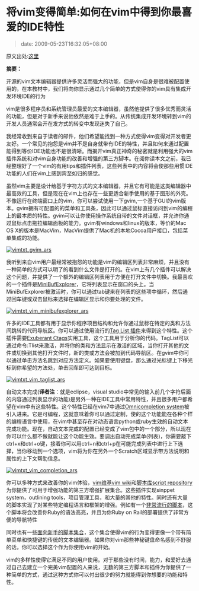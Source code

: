 # 将vim变得简单:如何在vim中得到你最喜爱的IDE特性
>date: 2009-05-23T16:32:05+08:00


原文出处:[这里](http://arstechnica.com/open-source/guides/2009/05/vim-made-easy-how-to-get-your-favorite-ide-features-in-vim.ars)


**摘要：**  

开源的vim文本编辑器提供许多灵活而强大的功能，但是vim自身是很难被配置使用的，在本教材中，我们将向你显示通过几个简单的方式使得你的vim具有集成开发环境IDE的行为


vim是很多程序员和系统管理员最爱的文本编辑器，虽然他提供了很多优秀而灵活的功能，但是对于新手来说他依然是难于上手的。从传统集成开发环境转到vim的开发人员通常会开在发方式的转变中发现迷失了自己。


我经常收到来自于读者的邮件，他们希望能找到一种方式使得vim变得对开发者更友好。一个常见的抱怨是vim并不是自身就带有IDE的特性，并且如何来通过配置能得到等价IDE功能也不是很清晰。而揭开vim真正神奇的秘密就是利用强大的vim插件系统和对vim自身功能的改善和增强的第三方脚本。在阅你读本文之前，我已经整理好了一个vim的有用tips和插件列表，这些列表中的内容将会使那些用惯IDE功能的人们在vim上感到宾至如归的感觉。



虽然vim主要是设计给基于字符方式的文本编辑器，并且它有可能是这类编辑器中最高效的工具，但是现在在vim上也存在一些更适合新手使用的基于图形的外壳。不像运行在终端窗口上的vim，你可以尝试使用一下gvim,一个基于GUI的vim版本。gvim拥有可配置的的菜单和工具条，因此可以通过鼠标直接访问到vim的编程上的最本质的特性。gvim可以让你使用操作系统自带的文件对话框，并允许你通过鼠标点击拖拉编辑面板的能力。gvim有windows和linux的版本，等价的Mac OS X的版本是MacVim，MacVim提供了Mac机的本地Cocoa用户接口，包括菜单集成的功能。  

[![vimtxt_gvim_ars](https://coolshell.cn/wp-content/uploads/2009/05/vimtxt_gvim_ars.jpg "vimtxt_gvim_ars")](https://coolshell.cn/?attachment_id=896)


我听到来自vim用户最经常被抱怨的功能是vim的编辑区列表非常麻烦，并且没有一种简单的方式可以明了的看到什么文件是打开的。在vim上有几个插件可以解决这个问题，并提供了一个额外的编辑区列表用于方便在打开文件中切换。我最喜欢的一个插件是[MiniBufExplorer](http://www.vim.org/scripts/script.php?script_id=159)，它将列表显示在窗口的头上。当MiniBufExplorer被激活时，你可以通过tab键来在列表的这些项中循环，然后通过回车键或双击鼠标来选择在编辑区显示和你要处理的文件。  

[![vimtxt_vim_minibufexplorer_ars](https://coolshell.cn/wp-content/uploads/2009/05/vimtxt_vim_minibufexplorer_ars.jpg "vimtxt_vim_minibufexplorer_ars")](https://coolshell.cn/?attachment_id=898)


许多的IDE工具都有用于显示你程序项目结构和允许你通过鼠标在特定的类和方法间跳转的代码导航区。你可以通过使用流行的[Tag List 插件](http://vim-taglist.sourceforge.net/installation.html)来得到这个特性。这个插件需要[Exuberant Ctags](http://ctags.sourceforge.net/)实用工具，这个工具用于分析你的代码。TagList可以通过命令:Tlist来激活，并将你的类和方法显示在激活的区域，当你打开其他的文件或切换到其他打开文件时，新的类或方法会被加到代码导航区。在gvim中你可以通过单击方法名跳到对应方法定义。如果要使用键盘，那么通过光标键上下移光标到你希望的方法处，单击回车即可达到目标。


[![vimtxt_vim_taglist_ars](https://coolshell.cn/wp-content/uploads/2009/05/vimtxt_vim_taglist_ars.jpg "vimtxt_vim_taglist_ars")](https://coolshell.cn/?attachment_id=895)


自动文本完成(**译者注**：就是eclipse，visual studio中常见的输入前几个字符后面的内容通过列表显示的功能)是另外一种在IDE工具中常用特性，并且很多用户都希望在vim中有这些特性。这个特性已经在vim7中通过[Omnicompletion system](http://vim.wikia.com/wiki/Omni_completion)被引入进来。它是可编程，这就意味着你可以通过定制，使的这个功能能在各种个样的编程语言中使用，在vim中甚至存在对动态语言python或ruby生效的自动文本完成功能。现在，自动文本完成的配置已经变成了vim包中的一个部分，所以现在你可以什么都不做就能让这个功能生效。要调出自动完成菜单(列表)，你需要敲下ctrl+x和ctrl+o键，接着你可以用ctrl+n和ctrl+p在可能完成列表中进行上下选择，当你移动到一个选项，vim将为你在另外一个Scratch区域显示带方法说明和属性的上下文帮助信息。  

[![vimtxt_vim_completion_ars](https://coolshell.cn/wp-content/uploads/2009/05/vimtxt_vim_completion_ars.jpg "vimtxt_vim_completion_ars")](https://coolshell.cn/?attachment_id=897)


你可以多种方式来改善你的vim体验，[vim维基vim wiki](http://vim.wikia.com/wiki/Main_Page)和[脚本库script repository](http://www.vim.org/scripts/index.php)为你提供了可用于增强功能的第三方增强扩展集合。这些插件实现sinppet system，outlining tools，项目管理工具，和大量的其他的特性。同时还有大量的脚本实现了对某些特定编程语言和框架的增强。例如有一个[非常流行的脚本](http://www.vim.org/scripts/script.php?script_id=1567)，这个脚本将会改善你Ruby的语法高亮，并且为你Ruby on Rail的部署提供了非常方便的导航特性


同时也有一些[面向新手的脚本集合](http://cream.sourceforge.net/)，这个集合使得vim的行为变得更像一个带有简单菜单和快捷键的传统的文本编辑器。如果你对vim那些神秘键盘命名感到不舒服的话，你可以选择这个作为你使用vim的开始。


vim的多样性使得它满足不同的用户使用。对于那些没有时间，能力，和爱好去通过自己去建立一个完美vim配置的人来说，无数的第三方脚本和插件为你提供了一种简单的方式，通过这种方式你可以付出很少的努力就能得到你想要的功能和特性。



